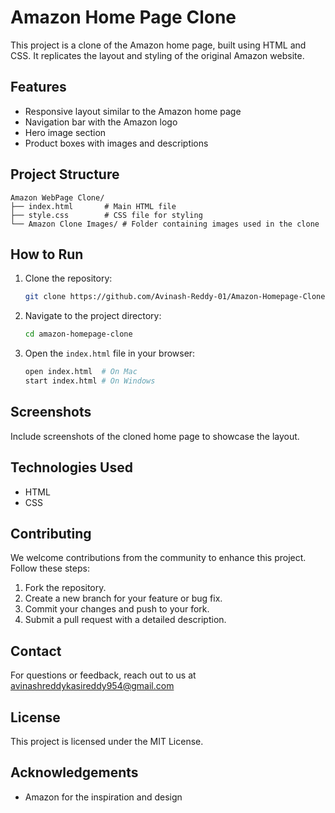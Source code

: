 # Amazon Home Page Clone

This project is a clone of the Amazon home page, built using HTML and CSS. It replicates the layout and styling of the original Amazon website.

## Features

* Responsive layout similar to the Amazon home page
* Navigation bar with the Amazon logo
* Hero image section
* Product boxes with images and descriptions

## Project Structure

```
Amazon WebPage Clone/
├── index.html       # Main HTML file
├── style.css        # CSS file for styling
└── Amazon Clone Images/ # Folder containing images used in the clone
```

## How to Run

1. Clone the repository:

   ```bash
   git clone https://github.com/Avinash-Reddy-01/Amazon-Homepage-Clone.git
   ```
2. Navigate to the project directory:

   ```bash
   cd amazon-homepage-clone
   ```
3. Open the `index.html` file in your browser:

   ```bash
   open index.html  # On Mac
   start index.html # On Windows
   ```

## Screenshots

Include screenshots of the cloned home page to showcase the layout.

## Technologies Used

* HTML
* CSS

## Contributing

We welcome contributions from the community to enhance this project. Follow these steps:

1. Fork the repository.
2. Create a new branch for your feature or bug fix.
3. Commit your changes and push to your fork.
4. Submit a pull request with a detailed description.

## Contact

For questions or feedback, reach out to us at avinashreddykasireddy954@gmail.com

## License

This project is licensed under the MIT License.

## Acknowledgements

* Amazon for the inspiration and design
